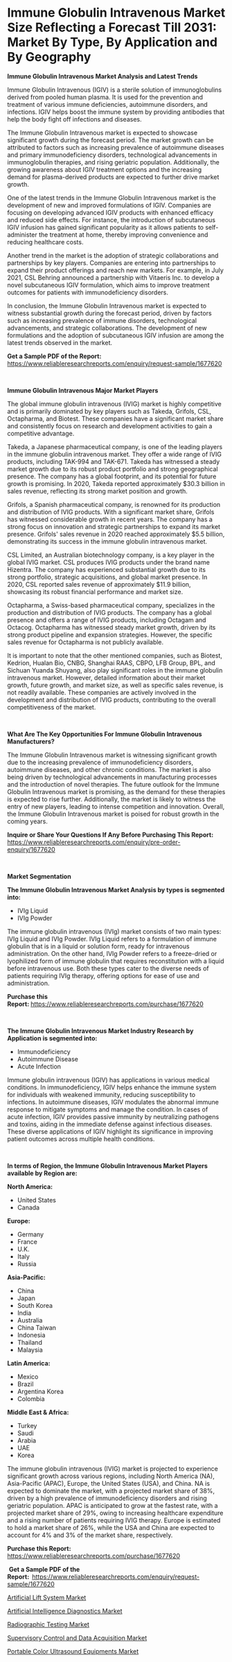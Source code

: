 <p><h1>Immune Globulin Intravenous Market Size Reflecting a Forecast Till 2031: Market By Type, By Application and By Geography</h1></p><p><strong>Immune Globulin Intravenous Market Analysis and Latest Trends</strong></p>
<p><p>Immune Globulin Intravenous (IGIV) is a sterile solution of immunoglobulins derived from pooled human plasma. It is used for the prevention and treatment of various immune deficiencies, autoimmune disorders, and infections. IGIV helps boost the immune system by providing antibodies that help the body fight off infections and diseases.</p><p>The Immune Globulin Intravenous market is expected to showcase significant growth during the forecast period. The market growth can be attributed to factors such as increasing prevalence of autoimmune diseases and primary immunodeficiency disorders, technological advancements in immunoglobulin therapies, and rising geriatric population. Additionally, the growing awareness about IGIV treatment options and the increasing demand for plasma-derived products are expected to further drive market growth.</p><p>One of the latest trends in the Immune Globulin Intravenous market is the development of new and improved formulations of IGIV. Companies are focusing on developing advanced IGIV products with enhanced efficacy and reduced side effects. For instance, the introduction of subcutaneous IGIV infusion has gained significant popularity as it allows patients to self-administer the treatment at home, thereby improving convenience and reducing healthcare costs.</p><p>Another trend in the market is the adoption of strategic collaborations and partnerships by key players. Companies are entering into partnerships to expand their product offerings and reach new markets. For example, in July 2021, CSL Behring announced a partnership with Vitaeris Inc. to develop a novel subcutaneous IGIV formulation, which aims to improve treatment outcomes for patients with immunodeficiency disorders.</p><p>In conclusion, the Immune Globulin Intravenous market is expected to witness substantial growth during the forecast period, driven by factors such as increasing prevalence of immune disorders, technological advancements, and strategic collaborations. The development of new formulations and the adoption of subcutaneous IGIV infusion are among the latest trends observed in the market.</p></p>
<p><strong>Get a Sample PDF of the Report:&nbsp;</strong> <a href="https://www.reliableresearchreports.com/enquiry/request-sample/1677620">https://www.reliableresearchreports.com/enquiry/request-sample/1677620</a></p>
<p>&nbsp;</p>
<p><strong>Immune Globulin Intravenous Major Market Players</strong></p>
<p><p>The global immune globulin intravenous (IVIG) market is highly competitive and is primarily dominated by key players such as Takeda, Grifols, CSL, Octapharma, and Biotest. These companies have a significant market share and consistently focus on research and development activities to gain a competitive advantage.</p><p>Takeda, a Japanese pharmaceutical company, is one of the leading players in the immune globulin intravenous market. They offer a wide range of IVIG products, including TAK-994 and TAK-671. Takeda has witnessed a steady market growth due to its robust product portfolio and strong geographical presence. The company has a global footprint, and its potential for future growth is promising. In 2020, Takeda reported approximately $30.3 billion in sales revenue, reflecting its strong market position and growth.</p><p>Grifols, a Spanish pharmaceutical company, is renowned for its production and distribution of IVIG products. With a significant market share, Grifols has witnessed considerable growth in recent years. The company has a strong focus on innovation and strategic partnerships to expand its market presence. Grifols' sales revenue in 2020 reached approximately $5.5 billion, demonstrating its success in the immune globulin intravenous market.</p><p>CSL Limited, an Australian biotechnology company, is a key player in the global IVIG market. CSL produces IVIG products under the brand name Hizentra. The company has experienced substantial growth due to its strong portfolio, strategic acquisitions, and global market presence. In 2020, CSL reported sales revenue of approximately $11.9 billion, showcasing its robust financial performance and market size.</p><p>Octapharma, a Swiss-based pharmaceutical company, specializes in the production and distribution of IVIG products. The company has a global presence and offers a range of IVIG products, including Octagam and Octacog. Octapharma has witnessed steady market growth, driven by its strong product pipeline and expansion strategies. However, the specific sales revenue for Octapharma is not publicly available.</p><p>It is important to note that the other mentioned companies, such as Biotest, Kedrion, Hualan Bio, CNBG, Shanghai RAAS, CBPO, LFB Group, BPL, and Sichuan Yuanda Shuyang, also play significant roles in the immune globulin intravenous market. However, detailed information about their market growth, future growth, and market size, as well as specific sales revenue, is not readily available. These companies are actively involved in the development and distribution of IVIG products, contributing to the overall competitiveness of the market.</p></p>
<p>&nbsp;</p>
<p><strong>What Are The Key Opportunities For Immune Globulin Intravenous Manufacturers?</strong></p>
<p><p>The Immune Globulin Intravenous market is witnessing significant growth due to the increasing prevalence of immunodeficiency disorders, autoimmune diseases, and other chronic conditions. The market is also being driven by technological advancements in manufacturing processes and the introduction of novel therapies. The future outlook for the Immune Globulin Intravenous market is promising, as the demand for these therapies is expected to rise further. Additionally, the market is likely to witness the entry of new players, leading to intense competition and innovation. Overall, the Immune Globulin Intravenous market is poised for robust growth in the coming years.</p></p>
<p><strong>Inquire or Share Your Questions If Any Before Purchasing This Report:</strong> <a href="https://www.reliableresearchreports.com/enquiry/pre-order-enquiry/1677620">https://www.reliableresearchreports.com/enquiry/pre-order-enquiry/1677620</a></p>
<p>&nbsp;</p>
<p><strong>Market Segmentation</strong></p>
<p><strong>The Immune Globulin Intravenous Market Analysis by types is segmented into:</strong></p>
<p><ul><li>IVIg Liquid</li><li>IVIg Powder</li></ul></p>
<p><p>The immune globulin intravenous (IVIg) market consists of two main types: IVIg Liquid and IVIg Powder. IVIg Liquid refers to a formulation of immune globulin that is in a liquid or solution form, ready for intravenous administration. On the other hand, IVIg Powder refers to a freeze-dried or lyophilized form of immune globulin that requires reconstitution with a liquid before intravenous use. Both these types cater to the diverse needs of patients requiring IVIg therapy, offering options for ease of use and administration.</p></p>
<p><strong>Purchase this Report:&nbsp;</strong><a href="https://www.reliableresearchreports.com/purchase/1677620">https://www.reliableresearchreports.com/purchase/1677620</a></p>
<p>&nbsp;</p>
<p><strong>The Immune Globulin Intravenous Market Industry Research by Application is segmented into:</strong></p>
<p><ul><li>Immunodeficiency</li><li>Autoimmune Disease</li><li>Acute Infection</li></ul></p>
<p><p>Immune globulin intravenous (IGIV) has applications in various medical conditions. In immunodeficiency, IGIV helps enhance the immune system for individuals with weakened immunity, reducing susceptibility to infections. In autoimmune diseases, IGIV modulates the abnormal immune response to mitigate symptoms and manage the condition. In cases of acute infection, IGIV provides passive immunity by neutralizing pathogens and toxins, aiding in the immediate defense against infectious diseases. These diverse applications of IGIV highlight its significance in improving patient outcomes across multiple health conditions.</p></p>
<p>&nbsp;</p>
<p><strong>In terms of Region, the Immune Globulin Intravenous Market Players available by Region are:</strong></p>
<p>
    <p> <strong> North America: </strong>
        <ul>
            <li>United States</li>
            <li>Canada</li>
        </ul>
        </p> 
    <p> <strong> Europe: </strong>
        <ul>
            <li>Germany</li>
            <li>France</li>
            <li>U.K.</li>
            <li>Italy</li>
            <li>Russia</li>
        </ul>
        </p> 
    <p> <strong> Asia-Pacific: </strong>
        <ul>
            <li>China</li>
            <li>Japan</li>
            <li>South Korea</li>
            <li>India</li>
            <li>Australia</li>
            <li>China Taiwan</li>
            <li>Indonesia</li>
            <li>Thailand</li>
            <li>Malaysia</li>
        </ul>
        </p> 
    <p> <strong> Latin America: </strong>
        <ul>
            <li>Mexico</li>
            <li>Brazil</li>
            <li>Argentina Korea</li>
            <li>Colombia</li>
        </ul>
        </p> 
    <p> <strong> Middle East & Africa: </strong>
        <ul>
            <li>Turkey</li>
            <li>Saudi</li>
            <li>Arabia</li>
            <li>UAE</li>
            <li>Korea</li>
        </ul>
    </p>
    </p>
<p><p>The immune globulin intravenous (IVIG) market is projected to experience significant growth across various regions, including North America (NA), Asia-Pacific (APAC), Europe, the United States (USA), and China. NA is expected to dominate the market, with a projected market share of 38%, driven by a high prevalence of immunodeficiency disorders and rising geriatric population. APAC is anticipated to grow at the fastest rate, with a projected market share of 29%, owing to increasing healthcare expenditure and a rising number of patients requiring IVIG therapy. Europe is estimated to hold a market share of 26%, while the USA and China are expected to account for 4% and 3% of the market share, respectively.</p></p>
<p><strong>Purchase this Report: </strong><a href="https://www.reliableresearchreports.com/purchase/1677620">https://www.reliableresearchreports.com/purchase/1677620</a></p>
<p>&nbsp;<strong>Get a Sample PDF of the Report:&nbsp;&nbsp;</strong><a href="https://www.reliableresearchreports.com/enquiry/request-sample/1677620">https://www.reliableresearchreports.com/enquiry/request-sample/1677620</a></p>
<p><strong></strong></p>
<p><p><a href="https://www.linkedin.com/pulse/artificial-lift-system-market-analysis-examines-its-scope-tdxoe?trackingId=V88j4m3JTZmhINTSArVShw%3D%3D">Artificial Lift System Market</a></p><p><a href="https://www.linkedin.com/pulse/artificial-intelligence-diagnostics-market-research-report-c5xse?trackingId=Gx%2BpwrN%2FSeWevxgMV5ehHQ%3D%3D">Artificial Intelligence Diagnostics Market</a></p><p><a href="https://www.linkedin.com/pulse/insights-radiographic-testing-market-size-analysing-share-aow9e?trackingId=cZez4809R5iKK%2B687oAxfg%3D%3D">Radiographic Testing Market</a></p><p><a href="https://www.linkedin.com/pulse/supervisory-control-data-acquisition-market-goal-estimating-qsmge?trackingId=X%2B37XxumQt%2BlDZJzmXq73g%3D%3D">Supervisory Control and Data Acquisition Market</a></p><p><a href="https://www.linkedin.com/pulse/portable-color-ultrasound-equipments-market-dynamics-xcone?trackingId=PaSVUGybT8SImD2JYyMj0g%3D%3D">Portable Color Ultrasound Equipments Market</a></p></p>